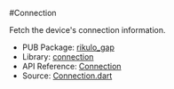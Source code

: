 #Connection

Fetch the device's connection information.

* PUB Package: [rikulo_gap](http://pub.dartlang.org/packages/rikulo_gap)
* Library: [connection](gap:)
* API Reference: [Connection](gap:connection)
* Source: [Connection.dart](source:gap:lib/src)
